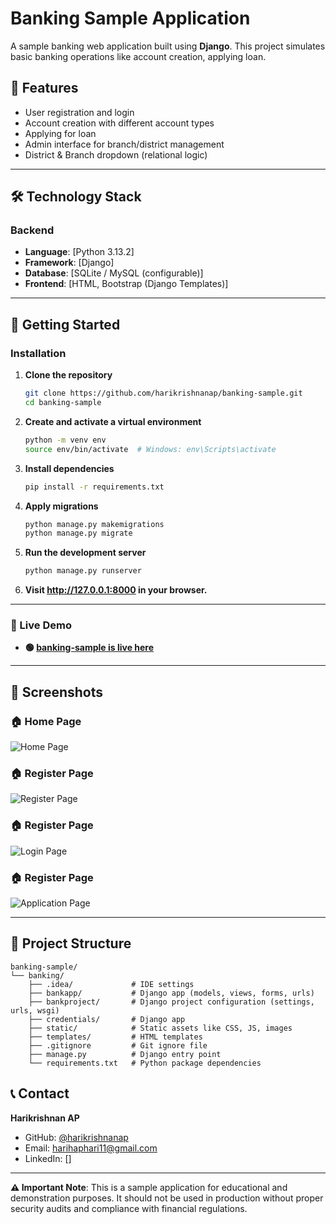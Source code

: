 # Banking Sample Application

A sample banking web application built using **Django**. This project simulates basic banking operations like account creation, applying loan.

## 🚀 Features

- User registration and login
- Account creation with different account types
- Applying for loan
- Admin interface for branch/district management
- District & Branch dropdown (relational logic)

---
## 🛠️ Technology Stack

### Backend
- **Language**: [Python 3.13.2]
- **Framework**: [Django]
- **Database**: [SQLite / MySQL (configurable)]
- **Frontend**: [HTML, Bootstrap (Django Templates)]
---
## 🚀 Getting Started

### Installation

1. **Clone the repository**
   ```bash
   git clone https://github.com/harikrishnanap/banking-sample.git
   cd banking-sample
   ```

2. **Create and activate a virtual environment**
   ```bash
   python -m venv env
   source env/bin/activate  # Windows: env\Scripts\activate


3. **Install dependencies**
   ```bash
   pip install -r requirements.txt
   ```

4. **Apply migrations**
   ```bash
   python manage.py makemigrations
   python manage.py migrate
   ```

5. **Run the development server**
   ```bash
   python manage.py runserver
   ```

6. **Visit http://127.0.0.1:8000 in your browser.**

---
### 🚀 Live Demo
  - **🟢 [banking-sample is live here](https://bankingsamp.pythonanywhere.com/)**
---
## 📸 Screenshots

### 🏠 Home Page
![Home Page](screenshots/bank-home1.png)

### 🏠 Register Page
![Register Page](screenshots/bank-register.png)

### 🏠 Register Page
![Login Page](screenshots/bank-login.png)

### 🏠 Register Page
![Application Page](screenshots/bank-application.png)

---

## 📁 Project Structure

```
banking-sample/
└── banking/
    ├── .idea/             # IDE settings 
    ├── bankapp/           # Django app (models, views, forms, urls)
    ├── bankproject/       # Django project configuration (settings, urls, wsgi)
    ├── credentials/       # Django app
    ├── static/            # Static assets like CSS, JS, images
    ├── templates/         # HTML templates
    ├── .gitignore         # Git ignore file
    ├── manage.py          # Django entry point
    └── requirements.txt   # Python package dependencies
```

## 📞 Contact

**Harikrishnan AP**
- GitHub: [@harikrishnanap](https://github.com/harikrishnanap)
- Email: harihaphari11@gmail.com
- LinkedIn: []
---

**⚠️ Important Note**: This is a sample application for educational and demonstration purposes. It should not be used in production without proper security audits and compliance with financial regulations.
